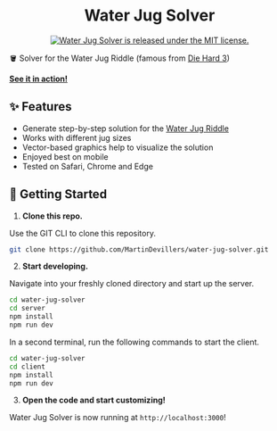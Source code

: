 <h1 align="center">
  Water Jug Solver
</h1>

<p align="center">
  <a href="https://github.com/MartinDevillers/water-jug-solver/blob/master/LICENSE">
    <img src="https://img.shields.io/badge/license-MIT-blue.svg" alt="Water Jug Solver is released under the MIT license." />
  </a>
</p>

🪣 Solver for the Water Jug Riddle (famous from [Die Hard 3](https://www.youtube.com/watch?v=2vdF6NASMiE))

[**See it in action!**](https://my-water-jug-solver-client.herokuapp.com)

## ✨ Features

- Generate step-by-step solution for the [Water Jug Riddle](https://www.wikihow.com/Solve-the-Water-Jug-Riddle-from-Die-Hard-3)
- Works with different jug sizes
- Vector-based graphics help to visualize the solution
- Enjoyed best on mobile
- Tested on Safari, Chrome and Edge

## 🚀 Getting Started

1. **Clone this repo.**

Use the GIT CLI to clone this repository.

```sh
git clone https://github.com/MartinDevillers/water-jug-solver.git
```

2. **Start developing.**

Navigate into your freshly cloned directory and start up the server.

```sh
cd water-jug-solver
cd server
npm install
npm run dev
```

In a second terminal, run the following commands to start the client.

```sh
cd water-jug-solver
cd client
npm install
npm run dev
```

3. **Open the code and start customizing!**

Water Jug Solver is now running at `http://localhost:3000`!